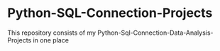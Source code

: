 # Python-SQL-Connection-Projects
This repository consists of my Python-Sql-Connection-Data-Analysis-Projects in one place 

